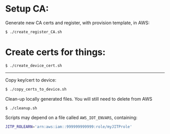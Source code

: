 
# Setup CA:
Generate new CA certs and register, with provision template, in AWS:
```bash
$ ./create_register_CA.sh
```

# Create certs for things:
```bash
$ ./create_device_cert.sh
```


---

Copy key/cert to device:
```bash
$ ./copy_certs_to_device.sh
```

Clean-up locally generated files.  You will still need to delete from AWS
```bash
$ ./cleanup.sh
```

Scripts may depend on a file called `AWS_IOT_ENVARS`, containing:
```bash
JITP_ROLEARN='arn:aws:iam::999999999999:role/myJITProle'
```
